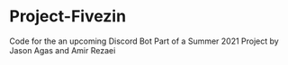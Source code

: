 # Project-Fivezin
Code for the an upcoming Discord Bot
Part of a Summer 2021 Project by Jason Agas and Amir Rezaei 

